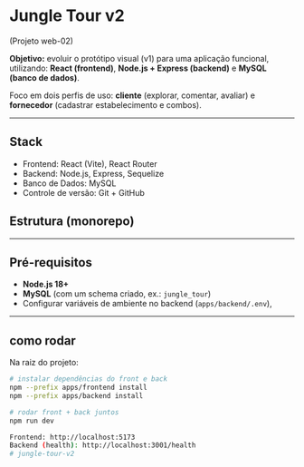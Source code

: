 # Jungle Tour v2
(Projeto web-02)

**Objetivo:** evoluir o protótipo visual (v1) para uma aplicação funcional, utilizando: **React (frontend)**, **Node.js + Express (backend)** e **MySQL (banco de dados)**.  

Foco em dois perfis de uso: **cliente** (explorar, comentar, avaliar) e **fornecedor** (cadastrar estabelecimento e combos).

---

## Stack
- Frontend: React (Vite), React Router
- Backend: Node.js, Express, Sequelize
- Banco de Dados: MySQL
- Controle de versão: Git + GitHub

## Estrutura (monorepo)

---

## Pré-requisitos
- **Node.js 18+**
- **MySQL** (com um schema criado, ex.: `jungle_tour`)
- Configurar variáveis de ambiente no backend (`apps/backend/.env`),
---

## como rodar
Na raiz do projeto:

```bash
# instalar dependências do front e back
npm --prefix apps/frontend install
npm --prefix apps/backend install

# rodar front + back juntos
npm run dev

Frontend: http://localhost:5173
Backend (health): http://localhost:3001/health
#   j u n g l e - t o u r - v 2  
 